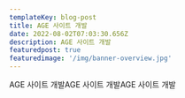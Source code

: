 ```yaml
---
templateKey: blog-post
title: AGE 사이트 개발
date: 2022-08-02T07:03:30.656Z
description: AGE 사이트 개발
featuredpost: true
featuredimage: '/img/banner-overview.jpg'
---
```

AGE 사이트 개발AGE 사이트 개발AGE 사이트 개발

